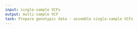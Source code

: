 ```yaml
---
input: single-sample VCFs
output: multi-sample VCF
task: Prepare genotypic data - assemble single-sample VCFs
---
```

